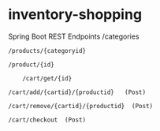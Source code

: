 # inventory-shopping

Spring Boot REST Endpoints 
	/categories
  
	/products/{categoryid}
  
	/product/{id}

        /cart/get/{id} 
  
	/cart/add/{cartid}/{productid}   (Post)
  
	/cart/remove/{cartid}/{productid}  (Post)

	/cart/checkout  (Post)

  


